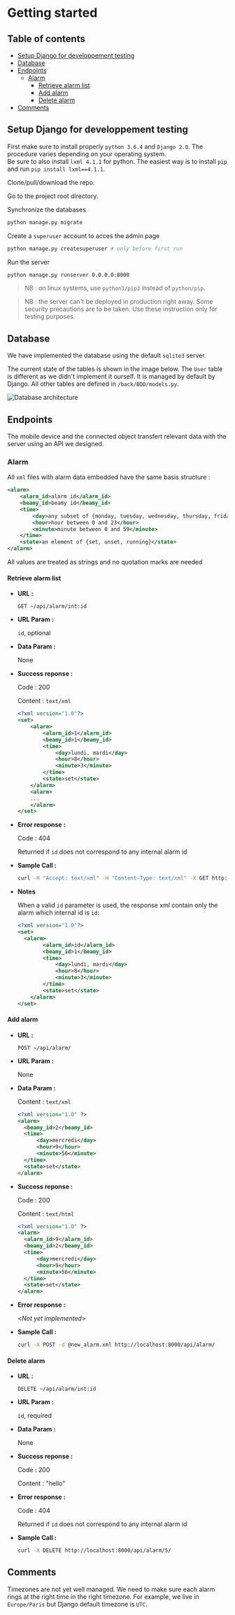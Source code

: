 # Getting started

## Table of contents

* [Setup Django for developpement testing](#setup-django-for-developpement-testing)
* [Database](#database)
* [Endpoints](#endpoints)
  * [Alarm](#alarm)
    * [Retrieve alarm list](#retrieve-alarm-list)
    * [Add alarm](#add-alarm)
    * [Delete alarm](#delete-alarm)
* [Comments](#comments)

## Setup Django for developpement testing

First make sure to install properly `python 3.6.4` and `Django 2.0`. The procedure varies depending on your operating system.<br>Be sure to also install `lxml 4.1.1` for python. The easiest way is to install `pip` and run `pip install lxml==4.1.1`.

Clone/pull/download the repo.

Go to the project root directory.

Synchronize the databases

```sh
python manage.py migrate
```

Create a `superuser` account to acces the admin page

```sh
python manage.py createsuperuser # only before first run
```

Run the server

```sh
python manage.py runserver 0.0.0.0:8000
```

> NB : on linux systems, use `python3/pip3` instead of `python/pip`.

> NB : the server can't be deployed in production right away. Some security precautions are to be taken. Use these instruction only for testing purposes.

## Database

We have implemented the database using the default `sqlite3` server.

The current state of the tables is shown in the image below. The `User` table is different as we didn't implement it ourself. It is managed by default by Django. All other tables are defined in `/back/BDD/models.py`.

![Database architecture](images/database.png)

## Endpoints

The mobile device and the connected object transfert relevant data with the server using an API we designed.

### Alarm

All `xml` files with alarm data embedded have the same basis structure :

```xml
<alarm>
	<alarm_id>alarm id</alarm_id>
	<beamy_id>beamy id</beamy_id>
	<time>
		<day>any subset of {monday, tuesday, wednesday, thursday, friday, saturday, sunday}</day>
		<hour>hour between 0 and 23</hour>
		<minute>minute between 0 and 59</minute>
	</time>
	<state>an element of {set, unset, running}</state>
</alarm>
```

All values are treated as strings and no quotation marks are needed

#### Retrieve alarm list

* **URL :**


  `GET ~/api/alarm/int:id`

* **URL Param :**

  `id`, optional

* **Data Param :**

  None


* **Success reponse :**

  Code : 200

  Content : `text/xml`

  ```xml
  <?xml version="1.0"?>
  <set>
      <alarm>
          <alarm_id>1</alarm_id>
          <beamy_id>1</beamy_id>
          <time>
              <day>lundi, mardi</day>
              <hour>8</hour>
              <minute>3</minute>
          </time>
          <state>set</state>
      </alarm>
      <alarm>
      ...
      </alarm>
  </set>
  ```

* **Error response :**

  Code : 404

  Returned if `id` does not correspond to any internal alarm id

* **Sample Call :**

  ```sh
  curl -H "Accept: text/xml" -H "Content-Type: text/xml" -X GET http://localhost:8000/api/alarm/7/
  ```

* **Notes**

  When a valid `id` parameter is used, the response xml contain only the alarm which internal id is `id`:

  ```xml
  <?xml version="1.0"?>
  <set>
  	<alarm>
          <alarm_id>id</alarm_id>
          <beamy_id>1</beamy_id>
          <time>
              <day>lundi, mardi</day>
              <hour>8</hour>
              <minute>3</minute>
          </time>
          <state>set</state>
      </alarm>
  </set>
  ```


#### Add alarm

- **URL :**

  `POST ~/api/alarm/`

- **URL Param :**

  None

- **Data Param :**

  Content : `text/xml`

  ```xml
  <?xml version="1.0" ?> 
  <alarm>
  	<beamy_id>2</beamy_id>
  	<time>
  		<day>mercredi</day>
  		<hour>9</hour>
  		<minute>56</minute>
  	</time>
  	<state>set</state>
  </alarm>
  ```


- **Success reponse :**

  Code : 200

  Content :  `text/html`
  
  ```xml
  <?xml version="1.0" ?> 
  <alarm>
  	<alarm_id>9</alarm_id>
  	<beamy_id>2</beamy_id>
  	<time>
  		<day>mercredi</day>
  		<hour>9</hour>
  		<minute>56</minute>
  	</time>
  	<state>set</state>
  </alarm>
  ```

- **Error response :**

  <_Not yet implemented_>

- **Sample Call :**

  ```sh
  curl -X POST -d @new_alarm.xml http://localhost:8000/api/alarm/
  ```


#### Delete alarm

- **URL :**

  `DELETE ~/api/alarm/int:id`

- **URL Param :**

  `id`, required

- **Data Param :**

  None


- **Success reponse :**

  Code : 200

  Content :  "hello"

- **Error response :**

  Code : 404

  Returned if `id` does not correspond to any internal alarm id

- **Sample Call :**

  ```sh
  curl -X DELETE http://localhost:8000/api/alarm/5/
  ```

## Comments

Timezones are not yet well managed. We need to make sure each alarm rings at the right time in the right timezone.
For example, we live in `Europe/Paris` but Django default timezone is `UTC`.